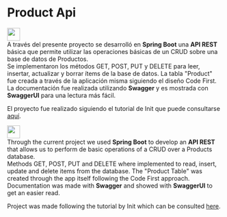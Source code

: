 # Product Api

<img height=30 src="https://cdn.icon-icons.com/icons2/1531/PNG/128/3253482-flag-spain-icon_106784.png"><br>
A través del presente proyecto se desarrolló en <b>Spring Boot</b> una <b>API REST</b> básica que permite utilizar las operaciones básicas de un CRUD sobre una base de datos de Productos.<br>
Se implementaron los métodos GET, POST, PUT y DELETE para leer, insertar, actualizar y borrar ítems de la base de datos. La tabla "Product" fue creada a través de la aplicación misma siguiendo el diseño Code First.<br>
La documentación fue realizada utilizando <b>Swagger</b> y es mostrada con <b>SwaggerUI</b> para una lectura más fácil.

El proyecto fue realizado siguiendo el tutorial de Init que puede consultarse <a href="https://youtu.be/K-KUfg-Cuc8">aquí</a>.


<img height=30 src="https://i1.pngguru.com/preview/715/644/898/world-flag-icons-united-kingdom-flag-art.jpg"><br>
Through the current project we used <b>Spring Boot</b> to develop an <b>API REST</b> that allows us to perform de basic operations of a CRUD over a Products database.<br>
Methods GET, POST, PUT and DELETE where implemented to read, insert, update and delete items from the database. The "Product Table" was created through the app itself following the Code First approach.<br>
Documentation was made with <b>Swagger</b> and showed with <b>SwaggerUI</b> to get an easier read.

Project was made following the tutorial by Init which can be consulted <a href="https://youtu.be/K-KUfg-Cuc8">here</a>.
